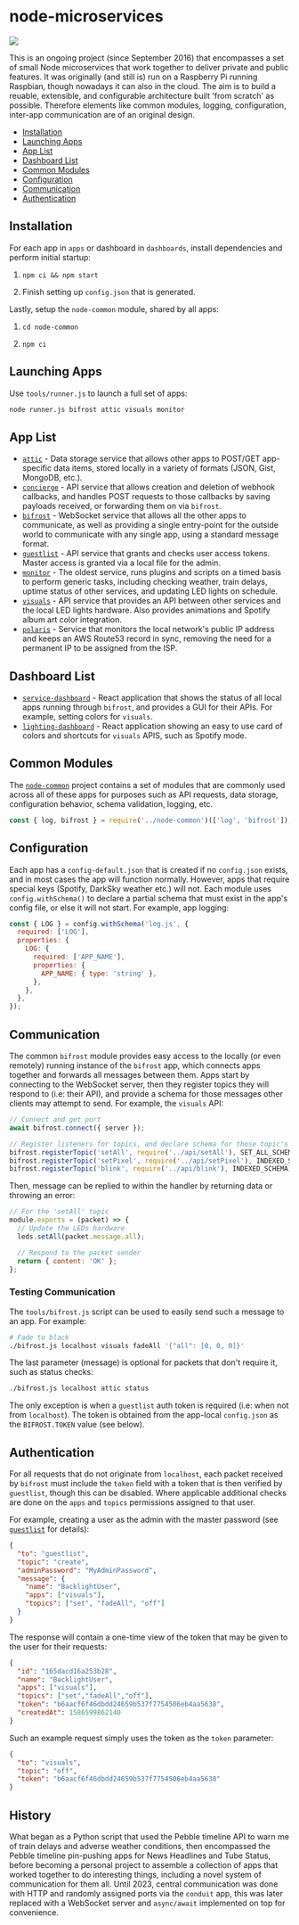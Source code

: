 # node-microservices

![](docs/overview.png)

This is an ongoing project (since September 2016) that encompasses a set of
small Node microservices that work together to deliver private and public
features. It was originally (and still is) run on a Raspberry Pi running
Raspbian, though nowadays it can also in the cloud. The aim is to build a
reuable, extensible, and configurable architecture built 'from scratch' as
possible. Therefore elements like common modules, logging, configuration,
inter-app communication are of an original design.

* [Installation](#installation)
* [Launching Apps](#launching-apps)
* [App List](#app-list)
* [Dashboard List](#dashboard-list)
* [Common Modules](#common-modules)
* [Configuration](#configuration)
* [Communication](#communication)
* [Authentication](#authentication)


## Installation

For each app in `apps` or dashboard in `dashboards`, install dependencies and
perform initial startup:

1. `npm ci && npm start`

2. Finish setting up `config.json` that is generated.

Lastly, setup the `node-common` module, shared by all apps:

1. `cd node-common`

2. `npm ci`


## Launching Apps

Use `tools/runner.js` to launch a full set of apps:

```bash
node runner.js bifrost attic visuals monitor
```


## App List

* [`attic`](apps/attic) - Data storage service that allows other apps to
  POST/GET app-specific data items, stored locally in a variety of formats
  (JSON, Gist, MongoDB, etc.).
* [`concierge`](apps/concierge) - API service that allows creation and deletion
  of webhook callbacks, and handles POST requests to those callbacks by saving
  payloads received, or forwarding them on via `bifrost`.
* [`bifrost`](apps/bifrost) - WebSocket service that allows all the other apps to
  communicate, as well as providing a single entry-point for the outside world
  to communicate with any single app, using a standard message format.
* [`guestlist`](apps/guestlist) - API service that grants and checks user access
  tokens. Master access is granted via a local file for the admin.
* [`monitor`](apps/monitor) - The oldest service, runs plugins and scripts on a
  timed basis to perform generic tasks, including checking weather, train
  delays, uptime status of other services, and updating LED lights on schedule.
* [`visuals`](apps/visuals) - API service that provides an API between
  other services and the local LED lights hardware. Also provides animations and
  Spotify album art color integration.
* [`polaris`](apps/polaris) - Service that monitors the local network's public
  IP address and keeps an AWS Route53 record in sync, removing the need for a
  permanent IP to be assigned from the ISP.


## Dashboard List

* [`service-dashboard`](apps/service-dashboard) - React application that shows
  the status of all local apps running through `bifrost`, and provides a GUI for
  their APIs. For example, setting colors for `visuals`.
* [`lighting-dashboard`](apps/service-dashboard) - React application showing an
  easy to use card of colors and shortcuts for `visuals` APIS, such as Spotify
  mode.


## Common Modules

The [`node-common`](node-common) project contains a set of modules that are
commonly used across all of these apps for purposes such as API requests, data
storage, configuration behavior, schema validation, logging, etc.

```js
const { log, bifrost } = require('../node-common')(['log', 'bifrost']);
```


## Configuration

Each app has a `config-default.json` that is created if no `config.json` exists,
and in most cases the app will function normally. However, apps that require
special keys (Spotify, DarkSky weather etc.) will not. Each module uses
`config.withSchema()` to declare a partial schema that must exist in the app's
config file, or else it will not start. For example, app logging:

```js
const { LOG } = config.withSchema('log.js', {
  required: ['LOG'],
  properties: {
    LOG: {
      required: ['APP_NAME'],
      properties: {
        APP_NAME: { type: 'string' },
      },
    },
  },
});
```


## Communication

The common `bifrost` module provides easy access to the locally (or even
remotely) running instance of the `bifrost` app, which connects apps together
and forwards all messages between them. Apps start by connecting to the
WebSocket server, then they register topics they will respond to
(i.e: their API), and provide a schema for those messages
other clients may attempt to send. For example, the `visuals` API:

```js
// Connect and get port
await bifrost.connect({ server });

// Register listeners for topics, and declare schema for those topic's messages
bifrost.registerTopic('setAll', require('../api/setAll'), SET_ALL_SCHEMA);
bifrost.registerTopic('setPixel', require('../api/setPixel'), INDEXED_SCHEMA);
bifrost.registerTopic('blink', require('../api/blink'), INDEXED_SCHEMA);
```

Then, message can be replied to within the handler by returning data or throwing
an error:

```js
// For the 'setAll' topic
module.exports = (packet) => {
  // Update the LEDs hardware
  leds.setAll(packet.message.all);

  // Respond to the packet sender
  return { content: 'OK' };
};
```

### Testing Communication

The `tools/bifrost.js` script can be used to easily send such a message to an
app. For example:

```bash
# Fade to black
./bifrost.js localhost visuals fadeAll '{"all": [0, 0, 0]}'
```

The last parameter (message) is optional for packets that don't require it,
such as status checks:

```bash
./bifrost.js localhost attic status
```

The only exception is when a `guestlist` auth token is required (i.e: when not
from `localhost`). The token is obtained from the app-local `config.json` as
the `BIFROST.TOKEN` value (see below).


## Authentication

For all requests that do not originate from `localhost`, each packet received
by `bifrost` must include the `token` field with a token that is then
verified by `guestlist`, though this can be disabled. Where applicable
additional checks are done on the `apps` and `topics` permissions assigned to
that user.

For example, creating a user as the admin with the master password (see
[`guestlist`](apps/guestlist) for details):

```json
{
  "to": "guestlist",
  "topic": "create",
  "adminPassword": "MyAdminPassword",
  "message": {
    "name": "BacklightUser",
    "apps": ["visuals"],
    "topics": ["set", "fadeAll", "off"]
  }
}
```

The response will contain a one-time view of the token that may be given to the
user for their requests:

```json
{
  "id": "165dacd16a253b28",
  "name": "BacklightUser",
  "apps": ["visuals"],
  "topics": ["set","fadeAll","off"],
  "token": "b6aacf6f46dbdd24659b537f7754506eb4aa5638",
  "createdAt": 1586599862140
}
```

Such an example request simply uses the token as the `token` parameter:

```json
{
  "to": "visuals",
  "topic": "off",
  "token": "b6aacf6f46dbdd24659b537f7754506eb4aa5638"
}
```


## History

What began as a Python script that used the Pebble timeline API to warn me of
train delays and adverse weather conditions, then encompassed the Pebble
timeline pin-pushing apps for News Headlines and Tube Status, before becoming a
personal project to assemble a collection of apps that worked together to do
interesting things, including a novel system of communication for them all.
Until 2023, central communication was done with HTTP and randomly assigned ports
via the `conduit` app, this was later replaced with a WebSocket server and
`async/await` implemented on top for convenience.
